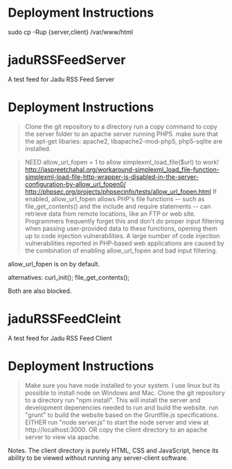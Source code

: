 # Deployment Instructions 
  sudo cp -Rup {server,client} /var/www/html









# jaduRSSFeedServer
A test feed for Jadu RSS Feed Server

# Deployment Instructions
> Clone the git repository to a directory
> run a copy command to copy the server folder to an apache server running PHP5.
> make sure that the apt-get libaries: apache2, libapache2-mod-php5, php5-sqlite are installed.

> NEED allow_url_fopen = 1 to allow simplexml_load_file($url) to work!
http://jaspreetchahal.org/workaround-simplexml_load_file-function-simplexml-load-file-http-wrapper-is-disabled-in-the-server-configuration-by-allow_url_fopen0/
http://phpsec.org/projects/phpsecinfo/tests/allow_url_fopen.html
If enabled, allow_url_fopen allows PHP's file functions -- such as file_get_contents() and the include and require statements -- can retrieve data from remote locations, like an FTP or web site. Programmers frequently forget this and don't do proper input filtering when passing user-provided data to these functions, opening them up to code injection vulnerabilities. A large number of code injection vulnerabilities reported in PHP-based web applications are caused by the combination of enabling allow_url_fopen and bad input filtering.

allow_url_fopen is on by default.


alternatives:
curl_init();
file_get_contents();

Both are also blocked.

# jaduRSSFeedCleint
A test feed for Jadu RSS Feed Client

# Deployment Instructions

> Make sure you have node installed to your system.  I use linux but its possible to install node on Windows and Mac.
> Clone the git repository to a directory
> run "npm install".  This will install the server and development depenencies needed to run and build the website.
> run "grunt" to build the website based on the Gruntfile.js specifications.
> EITHER run "node server.js" to start the node server and view at http://localhost:3000.
> OR copy the client directory to an apache server to view via apache.

Notes.  The client directory is purely HTML, CSS and JavaScript, hence its ability to be viewed without running any server-client software.